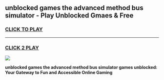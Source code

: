 
## unblocked games the advanced method bus simulator - Play Unblocked Gmaes & Free
<h3>
<a href="https://premium.freeplayer.one?title=unblocked_games_the_advanced_method_bus_simulator&ref=20F">CLICK TO PLAY</a></h3>
<hr>

<h3>
<a href="https://premium.freeplayer.one?title=unblocked_games_the_advanced_method_bus_simulator&ref=20F">CLICK 2 PLAY</a>
  
</h3>

<a href="https://premium.freeplayer.one?title=unblocked_games_the_advanced_method_bus_simulator&ref=20F/"><img src="https://clearcache.store/games.png"></a>


**unblocked games the advanced method bus simulator games unblocked: Your Gateway to Fun and Accessible Online Gaming**
